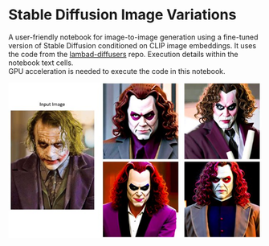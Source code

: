 # Stable Diffusion Image Variations
A user-friendly notebook for image-to-image generation using a fine-tuned version of Stable Diffusion conditioned on CLIP image embeddings. It uses the code from the [lambad-diffusers](https://github.com/LambdaLabsML/lambda-diffusers) repo. Execution details within the notebook text cells.  
GPU acceleration is needed to execute the code in this notebook.  
  
![Example](images/sample_image.jpg)